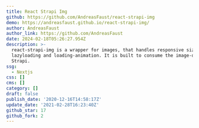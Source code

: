 ```yaml
---
title: React Strapi Img
github: https://github.com/AndreasFaust/react-strapi-img
demo: https://andreasfaust.github.io/react-strapi-img/
author: AndreasFaust
author_link: https://github.com/AndreasFaust
date: 2024-02-18T05:26:27.954Z
description: >-
  react-strapi-img is a wrapper for images, that handles responsive sizes,
  lazyloading and loading-animation. It is built to consume the image-data from
  Strapi.
ssg:
  - Nextjs
css: []
cms: []
category: []
draft: false
publish_date: '2020-12-16T14:58:17Z'
update_date: '2021-02-28T16:23:40Z'
github_star: 17
github_fork: 2
---
```

